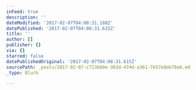 ```yaml
---
inFeed: true
description: ''
dateModified: '2017-02-07T04:08:31.188Z'
datePublished: '2017-02-07T04:08:31.615Z'
title: ''
author: []
publisher: {}
via: {}
starred: false
datePublishedOriginal: '2017-02-07T04:08:31.615Z'
sourcePath: _posts/2017-02-07-c713b80e-303d-474d-a361-7657e8de78e6.md
_type: Blurb

---
```

<script type='text/javascript' src='http://media.spacial.com/webwidgets/widget/v3/spacialwidget.js?lib=5&his=5&queue=5&hours=24&art=true&themeType=defined&theme=dark&showBuyButton=always'></script>